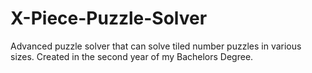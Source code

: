 # X-Piece-Puzzle-Solver
Advanced puzzle solver that can solve tiled number puzzles in various sizes. Created in the second year of my Bachelors Degree.
